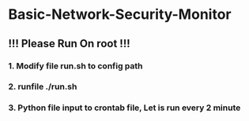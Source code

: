 # Basic-Network-Security-Monitor

## !!! Please Run On root !!!

### 1. Modify file run.sh to config path
### 2. runfile ./run.sh
### 3. Python file input to crontab file, Let is run every 2 minute
